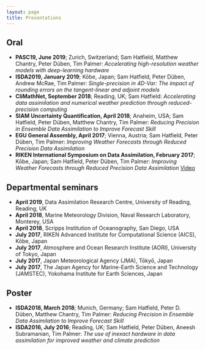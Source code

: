 ```yaml
---
layout: page
title: Presentations
---
```


## Oral


<ul class="publication-list">
    <li><b>PASC19, June 2019</b>; Zurich, Switzerland; Sam Hatfield, Matthew Chantry, Peter Düben, Tim Palmer: <em>Accelerating high-resolution weather models with deep-learning hardware</em></li>
    <li><b>ISDA2019, January 2019</b>; Kōbe, Japan; Sam Hatfield, Peter Düben, Andrew McRae, Tim Palmer: <em>Single-precision in 4D-Var: The impact of rounding errors on the tangent-linear and adjoint models</em></li>
    <li><b>CliMathNet, September 2018</b>; Reading, UK; Sam Hatfield: <em>Accelerating data assimilation and numerical weather prediction through reduced-precision computing</em></li>
    <li><b>SIAM Uncertainty Quantification, April 2018</b>; Anaheim, USA; Sam Hatfield, Peter Düben, Matthew Chantry, Tim Palmer: <em>Reducing Precision in Ensemble Data Assimilation to Improve Forecast Skill</em></li>
    <li><b>EGU General Assembly, April 2017</b>; Vienna, Austria; Sam Hatfield, Peter Düben, Tim Palmer: <em>Improving Weather Forecasts through Reduced Precision Data Assimilation</em></li>
    <li><b>RIKEN International Symposium on Data Assimilation, February 2017</b>; Kōbe, Japan; Sam Hatfield, Peter Düben, Tim Palmer: <em>Improving Weather Forecasts through Reduced Precision Data Assimilation</em> <a href="https://www.youtube.com/watch?v=rbVVJzDPz5k&t=601s">Video</a></li>
</ul>

## Departmental seminars

<ul class="publication-list">
    <li><b>April 2019</b>, Data Assimilation Research Centre, University of Reading, Reading, UK</li>
    <li><b>April 2018</b>, Marine Meteorology Division, Naval Research Laboratory, Monterey, USA</li>
    <li><b>April 2018</b>, Scripps Institution of Oceanography, San Diego, USA</li>
    <li><b>July 2017</b>, RIKEN Advanced Institute for Computational Science (AICS), Kōbe, Japan</li>
    <li><b>July 2017</b>, Atmosphere and Ocean Research Institute (AORI), University of Tokyo, Japan</li>
    <li><b>July 2017</b>, Japan Meteorological Agency (JMA), Tōkyō, Japan</li>
    <li><b>July 2017</b>, The Japan Agency for Marine-Earth Science and Technology (JAMSTEC), Yokohama Institute for Earth Sciences, Japan</li>
</ul>

## Poster

<ul class="publication-list">
    <li><b>ISDA2018, March 2018</b>; Munich, Germany; Sam Hatfield, Peter D. Düben, Matthew Chantry, Tim Palmer: <em>Reducing Precision in Ensemble Data Assimilation to Improve Forecast Skill</em></li>
    <li><b>ISDA2016, July 2016</b>; Reading, UK; Sam Hatfield, Peter Düben, Aneesh Subramanian, Tim Palmer: <em>The use of inexact hardware in data assimilation for improved weather and climate prediction</em></li>
</ul>
